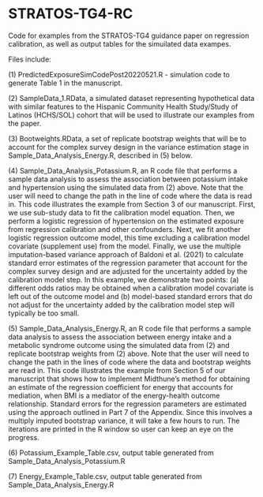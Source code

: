 # STRATOS-TG4-RC
Code for examples from the STRATOS-TG4 guidance paper on regression calibration, as well as output tables for the simuilated data exampes.

Files include:

(1) PredictedExposureSimCodePost20220521.R - simulation code to generate Table 1 in the manuscript.

(2) SampleData_1.RData, a simulated dataset representing hypothetical data with similar features to the Hispanic Community Health Study/Study of Latinos (HCHS/SOL) cohort that will be used to illustrate our examples from the paper.

(3) Bootweights.RData, a set of replicate bootstrap weights that will be to account for the complex survey design in the variance estimation stage in  Sample_Data_Analysis_Energy.R, described in (5) below.

(4) Sample_Data_Analysis_Potassium.R, an R code file that performs a sample data analysis to assess the association between potassium intake and hypertension using the simulated data from (2) above. Note that the user will need to change the path in the line of code where the data is read in. This code illustrates the example from Section 3 of our manuscript. First, we use sub-study data to fit the calibration model equation. Then, we perform a logistic regression of hypertension on the estimated exposure from regression calibration and other confounders. Next, we fit another logistic regression outcome model, this time excluding a calibration model covariate (supplement use) from the model. Finally, we use the multiple imputation-based variance approach of Baldoni et al. (2021) to calculate standard error estimates of the regression parameter that account for the complex survey design and are adjusted for the uncertainty added by the calibration model step. In this example, we demonstrate two points: (a) different odds ratios may be obtained when a calibration model covariate is left out of the outcome model and (b) model-based standard errors that do not adjust for the uncertainty added by the calibration model step will typically be too small.

(5) Sample_Data_Analysis_Energy.R, an R code file that performs a sample data analysis to assess the association between energy intake and a metabolic syndrome outcome using the simulated data from (2) and replicate bootstrap weights from (2) above. Note that the user will need to change the path in the lines of code where the data and bootstrap weights are read in. This code illustrates the example from Section 5 of our manuscript that shows how to implement Midthune’s method for obtaining an estimate of the regression coefficient for energy that accounts for mediation, when BMI is a mediator of the energy-health outcome relationship. Standard errors for the regression parameters are estimated using the approach outlined in Part 7 of the Appendix. Since this involves a multiply imputed bootstrap variance, it will take a few hours to run. The iterations are printed in the R window so user can keep an eye on the progress.

(6) Potassium_Example_Table.csv, output table generated from Sample_Data_Analysis_Potassium.R

(7) Energy_Example_Table.csv, output table generated from Sample_Data_Analysis_Energy.R

